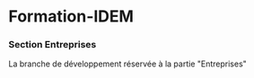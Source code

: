 # Formation-IDEM

### Section Entreprises

La branche de développement réservée à la partie "Entreprises"
